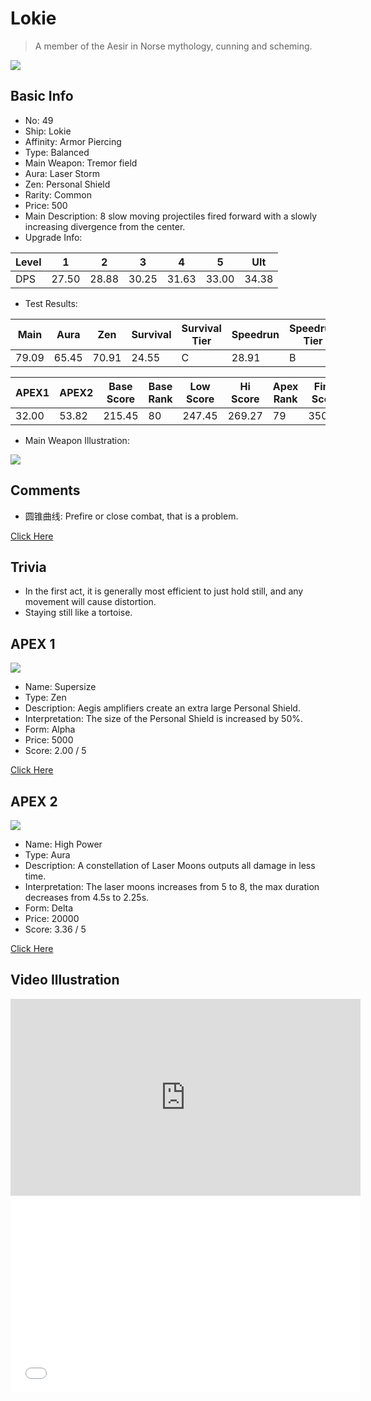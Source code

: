 # Lokie

> A member of the Aesir in Norse mythology, cunning and scheming.

<img src="/ships/ship_49.png" style={{zoom:1}}/>

## Basic Info

- No: 49
- Ship: Lokie
- Affinity: Armor Piercing
- Type: Balanced
- Main Weapon: Tremor field
- Aura: Laser Storm
- Zen: Personal Shield
- Rarity: Common
- Price: 500
- Main Description: 8 slow moving projectiles fired forward with a slowly increasing divergence from the center.
- Upgrade Info: 

| Level | 1 | 2 | 3 | 4 | 5 | Ult |
|--|--|--|--|--|--|--|
| DPS | 27.50 | 28.88 | 30.25 | 31.63 | 33.00 | 34.38 |

- Test Results: 

| Main | Aura | Zen | Survival | Survival Tier | Speedrun | Speedrun Tier | Fun | Fun Tier |
|--|--|--|--|--|--|--|--|--|
| 79.09 | 65.45 | 70.91 | 24.55 | C | 28.91 | B | 27.82 | C+ |

| APEX1 | APEX2 | Base Score | Base Rank | Low Score | Hi Score | Apex Rank | Final Score | FinalRank |
|--|--|--|--|--|--|--|--|--|
| 32.00 | 53.82 | 215.45 | 80 | 247.45 | 269.27 | 79 | 350.55 | 78 |

- Main Weapon Illustration:

<img src="/illustration/main_49.gif" style={{zoom:1}}/>

## Comments

- 圆锥曲线: Prefire or close combat, that is a problem.

[Click Here](https://gamefaqs.gamespot.com/iphone/193681-phoenix-ii/faqs/76704/ship-details-part-5#lokie)

## Trivia

- In the first act, it is generally most efficient to just hold still, and any movement will cause distortion.
- Staying still like a tortoise.

## APEX 1

<img src="/ships/ship_49_apex_1.png" style={{zoom:1}}/>

- Name: Supersize
- Type: Zen
- Description: Aegis amplifiers create an extra large Personal Shield.
- Interpretation: The size of the Personal Shield is increased by 50%.
- Form: Alpha
- Price: 5000
- Score: 2.00 / 5

[Click Here](https://gamefaqs.gamespot.com/iphone/193681-phoenix-ii/faqs/76704/ship-details-part-5#alpha-ps-supersize-c5000)

## APEX 2

<img src="/ships/ship_49_apex_2.png" style={{zoom:1}}/>

- Name: High Power
- Type: Aura
- Description: A constellation of Laser Moons outputs all damage in less time.
- Interpretation: The laser moons increases from 5 to 8, the max duration decreases from 4.5s to 2.25s.
- Form: Delta
- Price: 20000
- Score: 3.36 / 5

[Click Here](https://gamefaqs.gamespot.com/iphone/193681-phoenix-ii/faqs/76704/ship-details-part-5#delta-ls-high-power-c20000)

## Video Illustration

<iframe width="560" height="315" src="https://www.youtube.com/embed/LgCaU-WdoHg?si=LKVUEzUUz-1cQuMT" title="YouTube video player" frameborder="0" allow="accelerometer; autoplay; clipboard-write; encrypted-media; gyroscope; picture-in-picture; web-share" referrerpolicy="strict-origin-when-cross-origin" allowfullscreen></iframe>

<br/>

<iframe width="560" height="315" src="//player.bilibili.com/player.html?aid=881393476&bvid=BV1hK4y1q71L&cid=1409616227&p=1&autoplay=false" scrolling="no" border="0" frameborder="no" allow="accelerometer; autoplay; clipboard-write; encrypted-media; gyroscope; picture-in-picture; web-share" framespacing="0" allowfullscreen="true"> </iframe>
